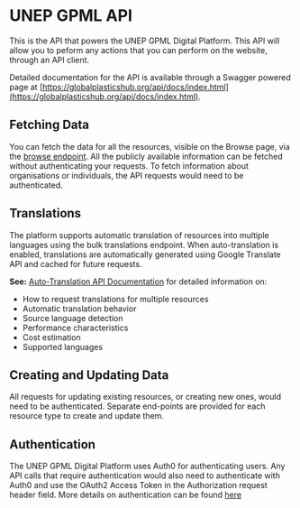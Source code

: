 # UNEP GPML API

This is the API that powers the UNEP GPML Digital Platform. This API
will allow you to peform any actions that you can perform on the
website, through an API client.

Detailed documentation for the API is available through a Swagger
powered page at
[https://globalplasticshub.org/api/docs/index.html](https://globalplasticshub.org/api/docs/index.html).

## Fetching Data

You can fetch the data for all the resources, visible on the Browse
page, via the [browse
endpoint](https://globalplasticshub.org/api/docs/index.html#/browse). All
the publicly available information can be fetched without
authenticating your requests. To fetch information about organisations
or individuals, the API requests would need to be authenticated.

## Translations

The platform supports automatic translation of resources into multiple languages
using the bulk translations endpoint. When auto-translation is enabled,
translations are automatically generated using Google Translate API and cached
for future requests.

**See:** [Auto-Translation API Documentation](./API_AUTO_TRANSLATION.md) for
detailed information on:
- How to request translations for multiple resources
- Automatic translation behavior
- Source language detection
- Performance characteristics
- Cost estimation
- Supported languages

## Creating and Updating Data

All requests for updating existing resources, or creating new ones,
would need to be authenticated. Separate end-points are provided for
each resource type to create and update them.

## Authentication

The UNEP GPML Digital Platform uses Auth0 for authenticating users.
Any API calls that require authentication would also need to
authenticate with Auth0 and use the OAuth2 Access Token in the
Authorization request header field. More details on authentication can
be found
[here](https://auth0.com/docs/api/authentication#authentication-methods)
